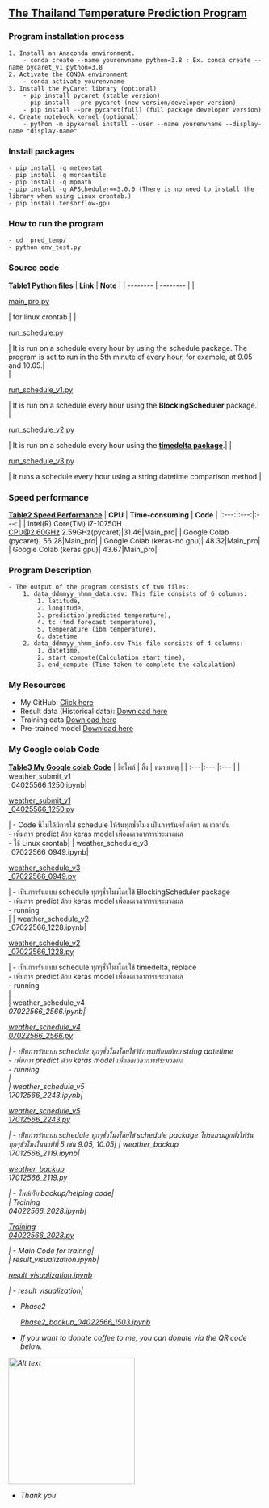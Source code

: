 ## <u>The Thailand Temperature Prediction Program</u>
### Program installation process
	1. Install an Anaconda environment.
		- conda create --name yourenvname python=3.8 : Ex. conda create --name pycaret_v1 python=3.8
	2. Activate the CONDA environment
		- conda activate yourenvname
	3. Install the PyCaret library (optional)
		- pip install pycaret (stable version)
		- pip install --pre pycaret (new version/developer version)
		- pip install --pre pycaret[full] (full package developer version)
	4. Create notebook kernel (optional) 
		- python -m ipykernel install --user --name yourenvname --display-name "display-name"	
### Install packages	
	- pip install -q meteostat
	- pip install -q mercantile
	- pip install -q mpmath
	- pip install -q APScheduler==3.0.0 (There is no need to install the library when using Linux crontab.)
	- pip install tensorflow-gpu
### How to run the program
	- cd  pred_temp/
	- python env_test.py 
	
### Source code
<b><ins>Table1 Python files</ins></b>
| **Link** | **Note** |
| -------- | -------- |
|<p><a href="https://github.com/SukritJaidee/pred_temp/blob/main/main_pro.py">main_pro.py</a></p>| for linux crontab  |
|<p><a href="https://github.com/SukritJaidee/pred_temp/blob/main/run_schedule.py">run_schedule.py</a></p>| It is run on a schedule every hour by using the schedule package. The program is set to run in the 5th minute of every hour, for example, at 9.05 and 10.05.|	
|<p><a href="https://github.com/SukritJaidee/pred_temp/blob/main/run_schedule_v1.py">run_schedule_v1.py</a></p>| It is run on a schedule every hour using the **BlockingScheduler** package.|	
|<p><a href="https://github.com/SukritJaidee/pred_temp/blob/main/run_schedule_v2.py">run_schedule_v2.py</a></p>| It is run on a schedule every hour using the <ins>**timedelta package**</ins>.|
|<p><a href="https://github.com/SukritJaidee/pred_temp/blob/main/run_schedule_v3.py">run_schedule_v3.py</a></p>| It runs a schedule every hour using a string datetime comparison method.|	

### Speed performance
<b><ins>Table2 Speed Performance</ins></b>
| **CPU** | **Time-consuming** | **Code** |
|:---:|:---:|:---: |
| Intel(R) Core(TM) i7-10750H </br> CPU@2.60GHz 2.59GHz(pycaret)|31.46|Main_pro|
| Google Colab (pycaret)| 56.28|Main_pro|
| Google Colab (keras-no gpu)| 48.32|Main_pro|
| Google Colab (keras gpu)| 43.67|Main_pro|

### Program Description
	- The output of the program consists of two files:
		1. data_ddmmyy_hhmm_data.csv: This file consists of 6 columns:
			1. latitude,
			2. longitude,
			3. prediction(predicted temperature),
			4. tc (tmd forecast temperature),
			5. temperature (ibm temperature),
			6. datetime
		2. data_ddmmyy_hhmm_info.csv This file consists of 4 columns:
			1. datetime,
			2. start_compute(Calculation start time), 
			3. end_compute (Time taken to complete the calculation)
### My Resources
- My GitHub: <a href="https://github.com/SukritJaidee/pred_temp">Click here</a>
- Result data (Historical data): <a href="https://drive.google.com/drive/folders/1IjGllgAneG-dWDKNAOAu-E80tBzgORRw?usp=sharing">Download here</a>
- Training data <a href="https://drive.google.com/file/d/1M-6o2ovKUzw2vFWTmE7T1Uo2NZPm2PK7/view?usp=sharing">Download here</a>
- Pre-trained model <a href="https://drive.google.com/file/d/1gDv4Q0msQvMPhq-3rqcTSdXqs32tGsNR/view?usp=sharing">Download here</a>
	
### My Google colab Code
<b><ins>Table3 My Google colab Code</ins></b>
| ชื่อไพล์ | ลิ้ง | หมายเหตุ |
| :---|:---:|:--- |
| weather_submit_v1<br>_04025566_1250.ipynb|<p><a href="https://colab.research.google.com/drive/1hSSRyLhanIMrE4L9xIknK1uW0atAmFT_?usp=sharing">weather_submit_v1<br>_04025566_1250.py</a></p>| - Code นี้ไม่ได้มีการใส่ schedule ให้รันทุกชั่วโมง เป็นการรันครั้งเดียว ณ เวลานั้น <br> - เพิ่มการ predict ด้วย keras model เพื่อลดเวลาการประมวลผล <br> - ใช้ Linux crontab|
| weather_schedule_v3<br>_07022566_0949.ipynb|<p><a href="https://colab.research.google.com/drive/1njNxGtyAwKQsiRqt9ypwwqW58B_iUfGk?usp=sharing">weather_schedule_v3<br>_07022566_0949.py</a></p>| - เป็นการรันแบบ schedule ทุกๆชั่วโมงโดยใข้ BlockingScheduler package <br> - เพิ่มการ predict ด้วย keras model เพื่อลดเวลาการประมวลผล <br>- running <br>|
| weather_schedule_v2<br>_07022566_1228.ipynb|<p><a href="https://colab.research.google.com/drive/1Hph2GJnLzXHbnmkrJTeFBiLE65w3ygmc?usp=sharing">weather_schedule_v2<br>_07022566_1228.py</a></p>| - เป็นการรันแบบ schedule ทุกๆชั่วโมงโดยใช้ timedelta¸ replace <br> - เพิ่มการ predict ด้วย keras model เพื่อลดเวลาการประมวลผล <br> - running <br>|	
| weather_schedule_v4<br>_07022566_2566.ipynb|<p><a href="https://colab.research.google.com/drive/1CroHoo--kFfY_oxd4pHTarCiaBKOcTLQ?usp=sharing">weather_schedule_v4<br>_07022566_2566.py</a></p>| - เป็นการรันแบบ schedule ทุกๆชั่วโมงโดยใข้วิธีการเปรียบเทียบ string datetime <br> - เพิ่มการ predict ด้วย keras model เพื่อลดเวลาการประมวลผล <br> - running <br>|	
| weather_schedule_v5<br>_17012566_2243.ipynb|<p><a href="https://colab.research.google.com/drive/18C98Jv7HjBfLt7JonwTJtRQrd2fqQVes?usp=sharing">weather_schedule_v5<br>_17012566_2243.py</a></p>| - เป็นการรันแบบ schedule ทุกๆชั่วโมงโดยใข้ schedule package โปรแกรมถูกตั้งให้รันทุกๆชั่วโมงในนาทีที่ 5 เข่น 9.05, 10.05|
| weather_backup_<br>17012566_2119.ipynb|<p><a href="https://colab.research.google.com/drive/1TdUTEecJV7iTOKKQOv5uH6tRip7Mh92_?usp=sharing">weather_backup_<br>17012566_2119.py</a></p>| - ไพล์เก็บ backup/helping code|	
| Training_<br>04022566_2028.ipynb|<p><a href="https://colab.research.google.com/drive/16in5kpmcy4t-colTDOi7eOKunMI5tv2k?usp=sharing">Training_<br>04022566_2028.py</a></p>| - Main Code for trainng|	
| result_visualization.ipynb|<p><a href="https://colab.research.google.com/drive/1c8-_nqiMsFPpslSEmVZNBrypx9iw4N93?usp=sharing">result_visualization.ipynb</a></p>| - result visualization|		


- Phase2 <p><a href="https://colab.research.google.com/drive/11Ft7moDQ0XLUoUYI70bCLapZtzy3tOCI?usp=sharing">Phase2_backup_04022566_1503.ipynb</a></p>

- If you want to donate coffee to me, you can donate via the QR code below. </br>

<img
  src="https://lh6.googleusercontent.com/4Dni4jkpIs0L_iFNIC7jGFMryoqNS3E74qym_9pLkiyta5W8Jkz41yvTVqk8Nc8CxXc=w2400"
  alt="Alt text"
  title="If you want to donate coffee to me, you can donate via the QR code below."
  width="250"
  high="250"
  style="display: margin: 0 auto; max-width: 300px">
  - Thank you 
